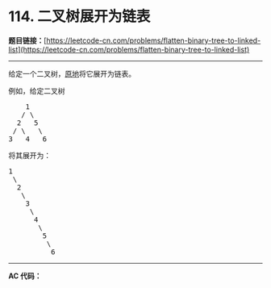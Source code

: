 # 114. 二叉树展开为链表

**题目链接：**[https://leetcode-cn.com/problems/flatten-binary-tree-to-linked-list](https://leetcode-cn.com/problems/flatten-binary-tree-to-linked-list)

---

<div class="content__1Y2H">
 <div class="notranslate">
  <p>给定一个二叉树，<a href="https://baike.baidu.com/item/%E5%8E%9F%E5%9C%B0%E7%AE%97%E6%B3%95/8010757">原地</a>将它展开为链表。</p> 
  <p>例如，给定二叉树</p> 
  <pre class="language-text">    1
   / \
  2   5
 / \   \
3   4   6</pre> 
  <p>将其展开为：</p> 
  <pre class="language-text">1
 \
  2
   \
    3
     \
      4
       \
        5
         \
          6</pre> 
 </div>
</div>

---

**AC 代码：**

```java

```